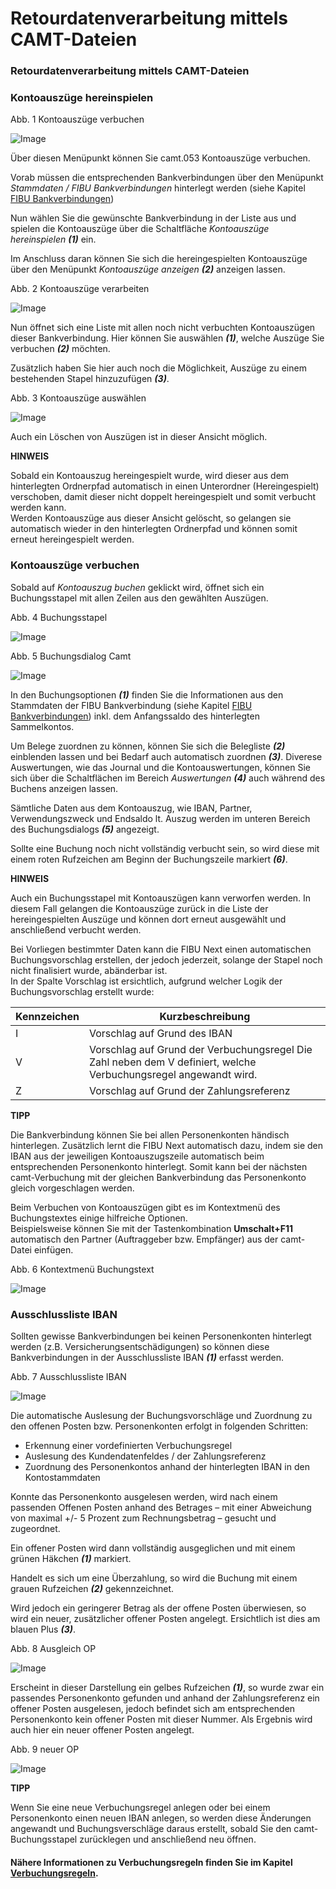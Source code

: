 # Retourdatenverarbeitung mittels CAMT-Dateien

### Retourdatenverarbeitung mittels CAMT-Dateien

### Kontoauszüge hereinspielen


Abb. 1 Kontoauszüge verbuchen

![Image](<img/NeuesElement53.png>)


Über diesen Menüpunkt können Sie camt.053 Kontoauszüge verbuchen.

Vorab müssen die entsprechenden Bankverbindungen über den Menüpunkt *Stammdaten / FIBU Bankverbindungen* hinterlegt werden (siehe Kapitel [FIBU Bankverbindungen](FIBUNext/FIBUBankverbindungen.md))


Nun wählen Sie die gewünschte Bankverbindung in der Liste aus und spielen die Kontoauszüge über die Schaltfläche *Kontoauszüge hereinspielen* ***(1)*** ein.

Im Anschluss daran können Sie sich die hereingespielten Kontoauszüge über den Menüpunkt *Kontoauszüge anzeigen* ***(2)*** anzeigen lassen.


Abb. 2 Kontoauszüge verarbeiten

![Image](<img/NeuesElement52.png>)


Nun öffnet sich eine Liste mit allen noch nicht verbuchten Kontoauszügen dieser Bankverbindung. Hier können Sie auswählen ***(1)***, welche Auszüge Sie verbuchen ***(2)*** möchten.

Zusätzlich haben Sie hier auch noch die Möglichkeit, Auszüge zu einem bestehenden Stapel hinzuzufügen ***(3)***.


Abb. 3 Kontoauszüge auswählen

![Image](<img/NeuesElement51.png>)


Auch ein Löschen von Auszügen ist in dieser Ansicht möglich.


**HINWEIS**

Sobald ein Kontoauszug hereingespielt wurde, wird dieser aus dem hinterlegten Ordnerpfad automatisch in einen Unterordner (Hereingespielt) verschoben, damit dieser nicht doppelt hereingespielt und somit verbucht werden kann.\
Werden Kontoauszüge aus dieser Ansicht gelöscht, so gelangen sie automatisch wieder in den hinterlegten Ordnerpfad und können somit erneut hereingespielt werden.


### Kontoauszüge verbuchen


Sobald auf *Kontoauszug buchen* geklickt wird, öffnet sich ein Buchungsstapel mit allen Zeilen aus den gewählten Auszügen.


Abb. 4 Buchungsstapel

![Image](<img/NeuesElement50.png>)



Abb. 5 Buchungsdialog Camt

![Image](<img/NeuesElement49.png>)


In den Buchungsoptionen ***(1)*** finden Sie die Informationen aus den Stammdaten der FIBU Bankverbindung (siehe Kapitel [FIBU Bankverbindungen](FIBUNext/FIBUBankverbindungen.md)) inkl. dem Anfangssaldo des hinterlegten Sammelkontos.

Um Belege zuordnen zu können, können Sie sich die Belegliste ***(2)*** einblenden lassen und bei Bedarf auch automatisch zuordnen ***(3)***. Diverese Auswertungen, wie das Journal und die Kontoauswertungen, können Sie sich über die Schaltflächen im Bereich *Auswertungen* ***(4)*** auch während des Buchens anzeigen lassen.

Sämtliche Daten aus dem Kontoauszug, wie IBAN, Partner, Verwendungszweck und Endsaldo lt. Auszug werden im unteren Bereich des Buchungsdialogs ***(5)*** angezeigt.

Sollte eine Buchung noch nicht vollständig verbucht sein, so wird diese mit einem roten Rufzeichen am Beginn der Buchungszeile markiert ***(6)***.


**HINWEIS**

Auch ein Buchungsstapel mit Kontoauszügen kann verworfen werden. In diesem Fall gelangen die Kontoauszüge zurück in die Liste der hereingespielten Auszüge und können dort erneut ausgewählt und anschließend verbucht werden.


Bei Vorliegen bestimmter Daten kann die FIBU Next einen automatischen Buchungsvorschlag erstellen, der jedoch jederzeit, solange der Stapel noch nicht finalisiert wurde, abänderbar ist.\
In der Spalte Vorschlag ist ersichtlich, aufgrund welcher Logik der Buchungsvorschlag erstellt wurde:


| **Kennzeichen** | **Kurzbeschreibung** |
| --- | --- |
| I | Vorschlag auf Grund des IBAN |
| V | Vorschlag auf Grund der Verbuchungsregel Die Zahl neben dem V definiert, welche Verbuchungsregel angewandt wird. |
| Z | Vorschlag auf Grund der Zahlungsreferenz |



**TIPP**

Die Bankverbindung können Sie bei allen Personenkonten händisch hinterlegen. Zusätzlich lernt die FIBU Next automatisch dazu, indem sie den IBAN aus der jeweiligen Kontoauszugszeile automatisch beim entsprechenden Personenkonto hinterlegt. Somit kann bei der nächsten camt-Verbuchung mit der gleichen Bankverbindung das Personenkonto gleich vorgeschlagen werden.


Beim Verbuchen von Kontoauszügen gibt es im Kontextmenü des Buchungstextes einige hilfreiche Optionen.\
Beispielsweise können Sie mit der Tastenkombination **Umschalt+F11** automatisch den Partner (Auftraggeber bzw. Empfänger) aus der camt-Datei einfügen.


Abb. 6 Kontextmenü Buchungstext

![Image](<img/NeuesElement48.png>)


### Ausschlussliste IBAN


Sollten gewisse Bankverbindungen bei keinen Personenkonten hinterlegt werden (z.B. Versicherungsentschädigungen) so können diese Bankverbindungen in der Ausschlussliste IBAN ***(1)*** erfasst werden.


Abb. 7 Ausschlussliste IBAN

![Image](<img/NeuesElement47.png>)


Die automatische Auslesung der Buchungsvorschläge und Zuordnung zu den offenen Posten bzw. Personenkonten erfolgt in folgenden Schritten:


* Erkennung einer vordefinierten Verbuchungsregel
* Auslesung des Kundendatenfeldes / der Zahlungsreferenz
* Zuordnung des Personenkontos anhand der hinterlegten IBAN in den Kontostammdaten


Konnte das Personenkonto ausgelesen werden, wird nach einem passenden Offenen Posten anhand des Betrages – mit einer Abweichung von maximal +/- 5 Prozent zum Rechnungsbetrag – gesucht und zugeordnet.


Ein offener Posten wird dann vollständig ausgeglichen und mit einem grünen Häkchen ***(1)*** markiert.

Handelt es sich um eine Überzahlung, so wird die Buchung mit einem grauen Rufzeichen ***(2)*** gekennzeichnet.

Wird jedoch ein geringerer Betrag als der offene Posten überwiesen, so wird ein neuer, zusätzlicher offener Posten angelegt. Ersichtlich ist dies am blauen Plus ***(3)***.


Abb. 8 Ausgleich OP

![Image](<img/NeuesElement46.png>)


Erscheint in dieser Darstellung ein gelbes Rufzeichen ***(1)***, so wurde zwar ein passendes Personenkonto gefunden und anhand der Zahlungsreferenz ein offener Posten ausgelesen, jedoch befindet sich am entsprechenden Personenkonto kein offener Posten mit dieser Nummer. Als Ergebnis wird auch hier ein neuer offener Posten angelegt.


Abb. 9 neuer OP

![Image](<img/NeuesElement45.png>)


**TIPP**

Wenn Sie eine neue Verbuchungsregel anlegen oder bei einem Personenkonto einen neuen IBAN anlegen, so werden diese Änderungen angewandt und Buchungsverschläge daraus erstellt, sobald Sie den camt-Buchungsstapel zurücklegen und anschließend neu öffnen.



#### Nähere Informationen zu Verbuchungsregeln finden Sie im Kapitel [Verbuchungsregeln](FIBUNext/Verbuchungsregeln.md).

